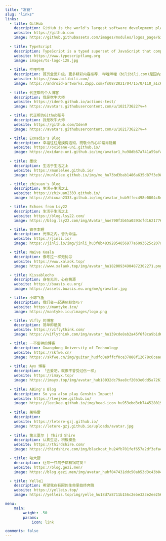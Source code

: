```yaml
---
title: "友链"
slug: "links"
links:
  - title: GitHub
    description: GitHub is the world's largest software development platform.
    website: https://github.com
    image: https://github.githubassets.com/images/modules/logos_page/GitHub-Mark.png
  
  - title: TypeScript
    description: TypeScript is a typed superset of JavaScript that compiles to plain JavaScript.
    website: https://www.typescriptlang.org
    image: images/ts-logo-128.jpg
  
  - title: 哔哩哔哩
    description: 首页全面升级，更多精彩内容推荐. 哔哩哔哩（bilibili.com)是国内知名的视频弹幕网站，这里有及时的动漫新番，活跃的ACG氛围，有创意的Up主。. 大家可以在这里找到许多欢乐。
    website: https://www.bilibili.com/
    image: https://android-artworks.25pp.com/fs08/2021/04/15/0/110_a1c6eb62a7b1139bee62358a2f0ebf02_con_130x130.png
  
  - title: 代正帮的个人博客
    description: 我是吹牛大师
    website: https://iden9.github.io/actions-test/
    image: https://avatars.githubusercontent.com/u/102173622?v=4

  - title: 代正帮的Github账号
    description: 我是吹牛大师
    website: https://github.com/Iden9
    image: https://avatars.githubusercontent.com/u/102173622?v=4

  - title: Exnadio's Blog
    description: 幸福往往是摸得透彻，而敬业的心却常常隐藏
    website: https://oxidane-uni.github.io/
    image: https://oxidane-uni.github.io/img/avatar1_hu98db67a741a59afacaa94de45dcf24e0_95532_300x0_resize_box_3.png
  
  - title: 墨纹
    description: 生活于生活之上
    website: https://munlelee.github.io/
    image: https://munlelee.github.io/img/me_hu73bd3bab1486a635d87f3e9873bb4cc5_430264_100x0_resize_q75_box.jpg

  - title: zhixuan's Blog
    description: 生活于生活之上
    website: https://zhixuan2333.github.io/
    image: https://zhixuan2333.github.io/img/avatar_hub9ffec498e0004c8cbcc6cbe5d73158e_130847_300x0_resize_box_3.png

  - title: Echoes from Lsy22
    description: 生活于生活之上
    website: https://blog.lsy22.com/
    image: https://blog.lsy22.com/img/Avatar_hue790f3b65a0393cfd162177647b564eb_11039_300x0_resize_q75_box.jpg

  - title: 锦李本鲤
    description: 光锥之内，皆为命运。
    website: https://jinli.io/
    image: https://jinli.io/img/jinli_hu3f8b48392854856977a6093625c207af_18960_300x0_resize_q75_box.jpeg

  - title: Naive Koala
    description: 像考拉一样无忧😉
    website: https://www.xalaok.top/
    image: https://www.xalaok.top/img/avatar_hu18200934904872302271.png

  - title: Kissablecho
    description: 身在无间，心在桃源
    website: https://buasis.eu.org/
    image: https://assets.buasis.eu.org/me/gravatar.jpg

  - title: 小球飞鱼
    description: 我们会一起遇见鲸鱼吗？
    website: https://mantyke.icu/
    image: https://mantyke.icu/images/logo.png

  - title: Vifly 的博客
    description: 简单即是美
    website: https://viflythink.com/
    image: https://viflythink.com/img/avatar_hu139cde8ab2a45f6f8ca9b1d680d35535_828870_300x0_resize_box_3.png

  - title: 一不留神的博客
    description: Guangdong University of Technology
    website: https://skfwe.cn/
    image: https://skfwe.cn/img/guitar_hudfc0e9ffcf0ce37888f12678c6ceaac6_9721_300x0_resize_box_3.png
    
  - title: Ayx 博客
    description: 「去爱吧，就像不曾受过伤一样」
    website: https://imayx.top/
    image: https://imayx.top/img/avatar_hub18032dc79ae8cf20b3e0dd5a7261ede_22728_300x0_resize_q75_box.jpg
    
  - title: ABing's Blog
    description: So you also play Genshin Impact!
    website: https://leejkee.github.io/
    image: https://leejkee.github.io/img/head-icon_hu953ebd3cb74452801914bc324157ba6e_89158_300x0_resize_box_3.png
    
  - title: 莱特雷
    description: 
    website: https://letere-gzj.github.io/
    image: https://letere-gzj.github.io/uploads/avatar.jpg
    
  - title: 第三夏尔 | Third Shire
    description: 认真生活，积极摸鱼
    website: https://thirdshire.com/
    image: https://thirdshire.com/img/blackcat_hu24fb701fef657a2df3efac1346322f47_161889_300x0_resize_q75_box.jpg

  - title: 咕大厨
    description: 让每一只鸽子都有锅可煲！
    website: https://blog.gezi.men/
    image: https://blog.gezi.men/img/avatar_hubf047431ddc50ab53d3c43b041e5175b_4045_300x0_resize_q75_box.jpg

  - title: Yelle🦋
    description: 希望我在有限的生命里始终奔跑
    website: https://yelleis.top/
    image: https://yelleis.top/img/yelle_hu18d7a8711b156c2ebe323e2ee2564f0a_352533_300x0_resize_box_3.png

menu:
    main: 
        weight: -50
        params:
            icon: link

comments: false
---
```

